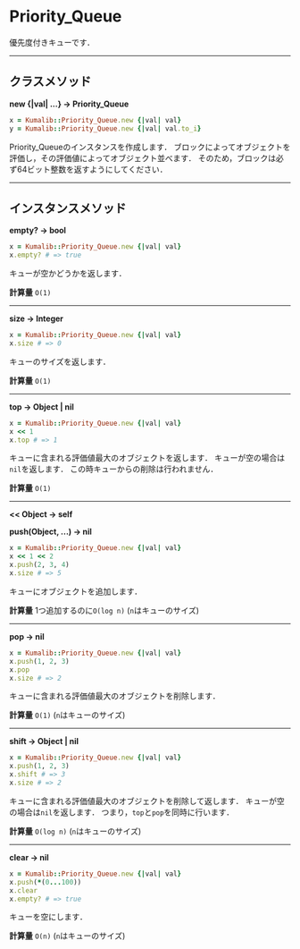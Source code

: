 # Priority_Queue

優先度付きキューです．

___
## クラスメソッド

**new {|val| ...} -> Priority_Queue**
```ruby
x = Kumalib::Priority_Queue.new {|val| val}
y = Kumalib::Priority_Queue.new {|val| val.to_i}
```
Priority_Queueのインスタンスを作成します．
ブロックによってオブジェクトを評価し，その評価値によってオブジェクト並べます．
そのため，ブロックは必ず64ビット整数を返すようにしてください．
___
## インスタンスメソッド

**empty? -> bool**
```ruby
x = Kumalib::Priority_Queue.new {|val| val}
x.empty? # => true
```
キューが空かどうかを返します．

**計算量** `O(1)`
___

**size -> Integer**
```ruby
x = Kumalib::Priority_Queue.new {|val| val}
x.size # => 0
```
キューのサイズを返します．

**計算量** `O(1)`
___

**top -> Object | nil**
```ruby
x = Kumalib::Priority_Queue.new {|val| val}
x << 1
x.top # => 1
```

キューに含まれる評価値最大のオブジェクトを返します．
キューが空の場合は`nil`を返します．
この時キューからの削除は行われません．

**計算量** `O(1)`
___

**<< Object -> self**

**push(Object, ...) -> nil**
```ruby
x = Kumalib::Priority_Queue.new {|val| val}
x << 1 << 2
x.push(2, 3, 4)
x.size # => 5
```

キューにオブジェクトを追加します．

**計算量** 1つ追加するのに`O(log n)` (`n`はキューのサイズ)
___

**pop -> nil**
```ruby
x = Kumalib::Priority_Queue.new {|val| val}
x.push(1, 2, 3)
x.pop
x.size # => 2
```

キューに含まれる評価値最大のオブジェクトを削除します．

**計算量** `O(1)` (`n`はキューのサイズ)
___

**shift -> Object | nil**
```ruby
x = Kumalib::Priority_Queue.new {|val| val}
x.push(1, 2, 3)
x.shift # => 3
x.size # => 2
```

キューに含まれる評価値最大のオブジェクトを削除して返します．
キューが空の場合は`nil`を返します．
つまり，`top`と`pop`を同時に行います．

**計算量** `O(log n)` (`n`はキューのサイズ)
___

**clear -> nil**
```ruby
x = Kumalib::Priority_Queue.new {|val| val}
x.push(*(0...100))
x.clear
x.empty? # => true
```

キューを空にします．

**計算量** `O(n)` (`n`はキューのサイズ)